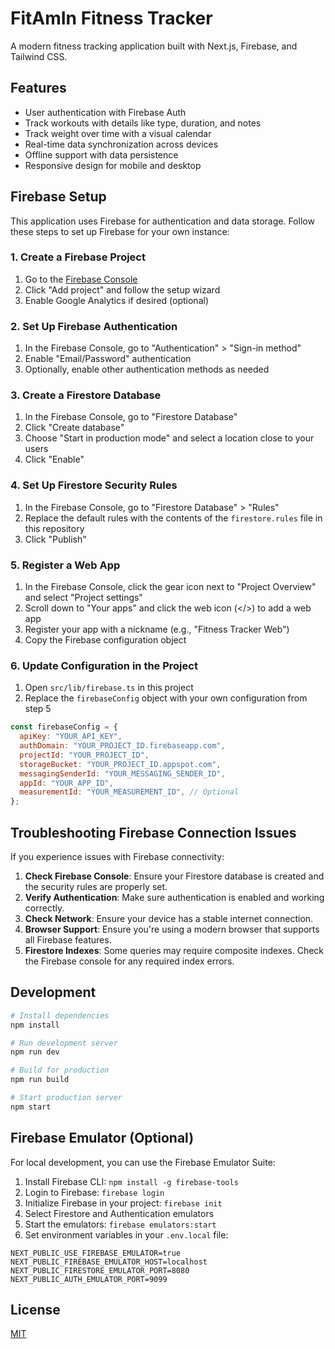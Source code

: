# FitAmIn Fitness Tracker

A modern fitness tracking application built with Next.js, Firebase, and Tailwind CSS.

## Features

- User authentication with Firebase Auth
- Track workouts with details like type, duration, and notes
- Track weight over time with a visual calendar
- Real-time data synchronization across devices
- Offline support with data persistence
- Responsive design for mobile and desktop

## Firebase Setup

This application uses Firebase for authentication and data storage. Follow these steps to set up Firebase for your own instance:

### 1. Create a Firebase Project

1. Go to the [Firebase Console](https://console.firebase.google.com/)
2. Click "Add project" and follow the setup wizard
3. Enable Google Analytics if desired (optional)

### 2. Set Up Firebase Authentication

1. In the Firebase Console, go to "Authentication" > "Sign-in method"
2. Enable "Email/Password" authentication
3. Optionally, enable other authentication methods as needed

### 3. Create a Firestore Database

1. In the Firebase Console, go to "Firestore Database"
2. Click "Create database"
3. Choose "Start in production mode" and select a location close to your users
4. Click "Enable"

### 4. Set Up Firestore Security Rules

1. In the Firebase Console, go to "Firestore Database" > "Rules"
2. Replace the default rules with the contents of the `firestore.rules` file in this repository
3. Click "Publish"

### 5. Register a Web App

1. In the Firebase Console, click the gear icon next to "Project Overview" and select "Project settings"
2. Scroll down to "Your apps" and click the web icon (</>) to add a web app
3. Register your app with a nickname (e.g., "Fitness Tracker Web")
4. Copy the Firebase configuration object

### 6. Update Configuration in the Project

1. Open `src/lib/firebase.ts` in this project
2. Replace the `firebaseConfig` object with your own configuration from step 5

```javascript
const firebaseConfig = {
  apiKey: "YOUR_API_KEY",
  authDomain: "YOUR_PROJECT_ID.firebaseapp.com",
  projectId: "YOUR_PROJECT_ID",
  storageBucket: "YOUR_PROJECT_ID.appspot.com",
  messagingSenderId: "YOUR_MESSAGING_SENDER_ID",
  appId: "YOUR_APP_ID",
  measurementId: "YOUR_MEASUREMENT_ID", // Optional
};
```

## Troubleshooting Firebase Connection Issues

If you experience issues with Firebase connectivity:

1. **Check Firebase Console**: Ensure your Firestore database is created and the security rules are properly set.
2. **Verify Authentication**: Make sure authentication is enabled and working correctly.
3. **Check Network**: Ensure your device has a stable internet connection.
4. **Browser Support**: Ensure you're using a modern browser that supports all Firebase features.
5. **Firestore Indexes**: Some queries may require composite indexes. Check the Firebase console for any required index errors.

## Development

```bash
# Install dependencies
npm install

# Run development server
npm run dev

# Build for production
npm run build

# Start production server
npm start
```

## Firebase Emulator (Optional)

For local development, you can use the Firebase Emulator Suite:

1. Install Firebase CLI: `npm install -g firebase-tools`
2. Login to Firebase: `firebase login`
3. Initialize Firebase in your project: `firebase init`
4. Select Firestore and Authentication emulators
5. Start the emulators: `firebase emulators:start`
6. Set environment variables in your `.env.local` file:

```
NEXT_PUBLIC_USE_FIREBASE_EMULATOR=true
NEXT_PUBLIC_FIREBASE_EMULATOR_HOST=localhost
NEXT_PUBLIC_FIRESTORE_EMULATOR_PORT=8080
NEXT_PUBLIC_AUTH_EMULATOR_PORT=9099
```

## License

[MIT](LICENSE)
